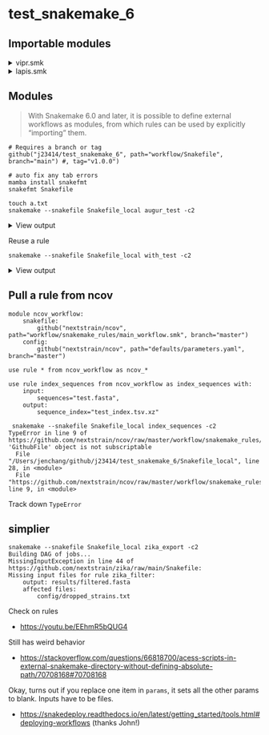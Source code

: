 # test\_snakemake\_6

## Importable modules

<details><summary>vipr.smk</summary>

Create a local Snakefile with:

```
from doctest import debug_script
from snakemake.utils import min_version

min_version("6.0")

module vipr_workflow:
    snakefile:
        github("j23414/test_snakemake_6", path="workflow/vipr.smk", branch="main")


use rule vipr_fasta from vipr_workflow as pull_data with:
    output:
        output="vipr_download.fasta",
    params:
        family='pneumoviridae',
        virus='Respiratory%20syncytial%20virus',
```

Then run with 

```
snakemake --snakefile Snakefile -c 2 pull_data
```

Will give stdout output:

```
Building DAG of jobs...
Using shell: /bin/bash
Provided cores: 2
Rules claiming more threads will be scaled down.
Job stats:
job          count    min threads    max threads
---------  -------  -------------  -------------
pull_data        1              1              1
total            1              1              1

Select jobs to execute...

[Thu May 19 16:29:34 2022]
rule pull_data:
    output: vipr_download.fasta
    jobid: 0
    resources: tmpdir=/var/folders/wt/gw5b79wn4sjcpny6d0x4p1680000gn/T

https://www.viprbrc.org/brc/api/sequence?datatype=genome&family=pneumoviridae&Respiratory%20syncytial%20virus&minlen=5000&&metadata=genbank,strainname,segment,date,host,country,genotype,species&output=fasta
  % Total    % Received % Xferd  Average Speed   Time    Time     Time  Current
                                 Dload  Upload   Total   Spent    Left  Speed
100 86.2M    0 86.2M    0     0   785k      0 --:--:--  0:01:52 --:--:-- 7891k
[Thu May 19 16:31:26 2022]
Finished job 0.
1 of 1 steps (100%) done
Complete log: .snakemake/log/2022-05-19T162933.367339.snakemake.log
```

And you can view the fasta file

```
grep -c ">" vipr_download.fasta 
#> 46102
```

</details>

<details><summary>lapis.smk</summary>

Create a local Snakefile with:

```
from doctest import debug_script
from snakemake.utils import min_version

min_version("6.0")


module lapis_workflow:
    snakefile:
        github("j23414/test_snakemake_6", path="workflow/lapis.smk", branch="main")


use rule lapis from lapis_workflow as pull_data with:
    output:
        output="lapis.fasta",
    params:
        query="country=Switzerland&division=Geneva&pangoLineage=AY.1",
        api="fasta",
```

Then run it with:

```
snakemake --snakefile Snakefile -c 2 pull_data
```

Will give stdout output:

```
Building DAG of jobs...
Using shell: /bin/bash
Provided cores: 2
Rules claiming more threads will be scaled down.
Job stats:
job          count    min threads    max threads
---------  -------  -------------  -------------
pull_data        1              1              1
total            1              1              1

Select jobs to execute...

[Thu May 19 16:36:05 2022]
rule pull_data:
    output: lapis.fasta
    jobid: 0
    resources: tmpdir=/var/folders/wt/gw5b79wn4sjcpny6d0x4p1680000gn/T

  % Total    % Received % Xferd  Average Speed   Time    Time     Time  Current
                                 Dload  Upload   Total   Spent    Left  Speed
100 1138k    0 1138k    0     0   801k      0 --:--:--  0:00:01 --:--:--  801k
[Thu May 19 16:36:06 2022]
Finished job 0.
1 of 1 steps (100%) done
Complete log: .snakemake/log/2022-05-19T163604.553006.snakemake.log
```

```
grep -c ">" lapis.fasta 
#> 39
```

</details>



## Modules

> With Snakemake 6.0 and later, it is possible to define external workflows as modules, from which rules can be used by explicitly “importing” them.

```
# Requires a branch or tag
github("j23414/test_snakemake_6", path="workflow/Snakefile", branch="main") #, tag="v1.0.0")
```

```
# auto fix any tab errors
mamba install snakefmt
snakefmt Snakefile
```

```
touch a.txt
snakemake --snakefile Snakefile_local augur_test -c2
```

<details><summary>View output</summary>


```
Building DAG of jobs...
Using shell: /bin/bash
Provided cores: 2
Rules claiming more threads will be scaled down.
Job stats:
job           count    min threads    max threads
----------  -------  -------------  -------------
augur_test        1              1              1
total             1              1              1

Select jobs to execute...

[Thu May 19 10:46:33 2022]
rule augur_test:
    input: a.txt
    output: a_out.txt
    jobid: 0
    resources: tmpdir=/var/folders/wt/gw5b79wn4sjcpny6d0x4p1680000gn/T

[Thu May 19 10:46:33 2022]
Finished job 0.
1 of 1 steps (100%) done
Complete log: .snakemake/log/2022-05-19T104632.920696.snakemake.log
```
</details>

Reuse a rule

```
snakemake --snakefile Snakefile_local with_test -c2
```

<details><summary>View output</summary>

```
Building DAG of jobs...
Using shell: /bin/bash
Provided cores: 2
Rules claiming more threads will be scaled down.
Job stats:
job          count    min threads    max threads
---------  -------  -------------  -------------
with_test        1              1              1
total            1              1              1

Select jobs to execute...

[Thu May 19 10:48:37 2022]
rule with_test:
    input: b.txt
    output: c.txt
    jobid: 0
    resources: tmpdir=/var/folders/wt/gw5b79wn4sjcpny6d0x4p1680000gn/T

[Thu May 19 10:48:37 2022]
Finished job 0.
1 of 1 steps (100%) done
Complete log: .snakemake/log/2022-05-19T104836.402734.snakemake.log
```

</details>

## Pull a rule from ncov

```
module ncov_workflow:
    snakefile:
        github("nextstrain/ncov", path="workflow/snakemake_rules/main_workflow.smk", branch="master")    
    config:
        github("nextstrain/ncov", path="defaults/parameters.yaml", branch="master")

use rule * from ncov_workflow as ncov_*

use rule index_sequences from ncov_workflow as index_sequences with:
    input:
        sequences="test.fasta",
    output:
        sequence_index="test_index.tsv.xz"
```

```
 snakemake --snakefile Snakefile_local index_sequences -c2
TypeError in line 9 of https://github.com/nextstrain/ncov/raw/master/workflow/snakemake_rules/main_workflow.smk:
'GithubFile' object is not subscriptable
  File "/Users/jenchang/github/j23414/test_snakemake_6/Snakefile_local", line 28, in <module>
  File "https://github.com/nextstrain/ncov/raw/master/workflow/snakemake_rules/main_workflow.smk", line 9, in <module>
```

Track down `TypeError`

## simplier

```
snakemake --snakefile Snakefile_local zika_export -c2
Building DAG of jobs...
MissingInputException in line 44 of https://github.com/nextstrain/zika/raw/main/Snakefile:
Missing input files for rule zika_filter:
    output: results/filtered.fasta
    affected files:
        config/dropped_strains.txt
```

Check on rules

* https://youtu.be/EEhmR5bQUG4

Still has weird behavior

* https://stackoverflow.com/questions/66818700/acess-scripts-in-external-snakemake-directory-without-defining-absolute-path/70708168#70708168

Okay, turns out if you replace one item in `params`, it sets all the other params to blank. Inputs have to be files.

* https://snakedeploy.readthedocs.io/en/latest/getting_started/tools.html#deploying-workflows (thanks John!)




